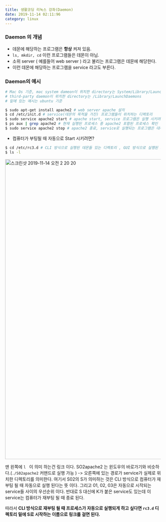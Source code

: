 ```yaml
---
title: 생활코딩 리눅스 강좌(Daemon)
date: 2019-11-14 02:11:96
category: linux
---
```


### Daemon 의 개념

- 데몬에 해당하는 프로그램은 **항상**  켜져 있음.
- <code>ls, mkdir, cd</code> 이런 프로그램들은 데몬이 아님.
- 소위 server ( 예를들어 web server ) 라고 불리는 프로그램은 데몬에 해당한다.
- 이런 데몬에 해당하는 프로그램을 service 라고도 부른다.



### Daemon의 예시

```bash
# Mac Os 기준, mac system dameon이 위치한 directory는 System/Library/LaunchDaemons
# third-party daemon이 위치한 directory는 /Library/LaunchDaemons
# 밑에 있는 예시는 ubuntu 기준

$ sudo apt-get install apache2 # web server apache 설치
$ cd /etc/init.d # service(데몬의 목적을 가진) 프로그램들이 위치하는 디렉토리
$ sudo service apache2 start # apache start, service 프로그램은 실행 시키려면 'service' 사용
$ ps aux | grep apache2 # 현재 실행된 프로세스 중 apache2 포함된 프로세스 확인
$ sudo service apache2 stop # apache2 종료, service로 실행되는 프로그램은 대부분 start, stop이 있음
```



- 컴퓨터가 부팅될 때 자동으로 Start 시키려면?

```bash
$ cd /etc/rc3.d # CLI 방식으로 실행된 데몬들 있는 디렉토리 , GUI 방식으로 실행된 데몬은 rc5.d
$ ls -l 
```

<img width="972" alt="스크린샷 2019-11-14 오전 2 20 20" src="https://user-images.githubusercontent.com/39187116/68788374-9ac1d500-0686-11ea-9f1d-5cd7d57d648a.png">

맨 왼쪽에 <code>l </code> 이 의미 하는건 링크 이다. SO2apache2 는 윈도우의 바로가기와 비슷하다.(<code>./S02apache2</code> 커맨드로 실행 가능 ) -> 오른쪽에 있는 경로가 service가 실제로 위치한 디렉토리를 의미한다. 여기서 S02의 S가 의미하는 것은 CLI 방식으로 컴퓨터가 재부팅 될 때 자동으로 실행 된다는 뜻 이다.  그리고 01, 02, 03은 자동으로 시작되는 service들 사이의 우선순위 이다.  반대로 S 대신에 K가 붙은 service도 있는데 이 service는 컴퓨터가 재부팅 될 때 종료 된다.

따라서 **CLI 방식으로 재부팅 될 때 프로세스가 자동으로 실행되게 하고 싶다면 <code>rc3.d</code> 디렉토리 밑에 S로 시작하는 이름으로 링크를 걸면 된다.**

